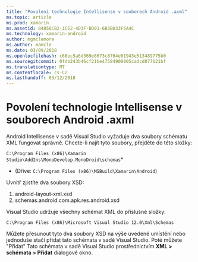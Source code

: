 ```yaml
---
title: "Povolení technologie Intellisense v souborech Android .axml"
ms.topic: article
ms.prod: xamarin
ms.assetid: 84850CB2-1CE2-4D3F-BD01-6B3B033F5A4C
ms.technology: xamarin-android
author: mgmclemore
ms.author: mamcle
ms.date: 03/09/2018
ms.openlocfilehash: c68ec5a6d369e8673c8764e01943e513489775b0
ms.sourcegitcommit: 0fdb243b46cf21be47584900805cadcd077121bf
ms.translationtype: MT
ms.contentlocale: cs-CZ
ms.lasthandoff: 03/12/2018
---
```

# <a name="how-do-i-enable-intellisense-in-android-axml-files"></a>Povolení technologie Intellisense v souborech Android .axml

Android Intellisense v sadě Visual Studio vyžaduje dva soubory schématu XML fungovat správně. Chcete-li najít tyto soubory, přejděte do této složky:

`C:\Program Files (x86)\Xamarin Studio\AddIns\MonoDevelop.MonoDroid\schemas`*

* (Dříve: `C:\Program Files (x86)\MSBuild\Xamarin\Android`)

Uvnitř zjistíte dva soubory XSD:

1. android-layout-xml.xsd
2. schemas.android.com.apk.res.android.xsd

Visual Studio udržuje všechny schémat XML do příslušné složky:

`C:\Program Files (x86)\Microsoft Visual Studio 12.0\Xml\Schemas`

Můžete přesunout tyto dva soubory XSD na výše uvedené umístění nebo jednoduše stačí přidat tato schémata v sadě Visual Studio. Poté můžete "Přidat" Tato schémata v sadě Visual Studio prostřednictvím **XML > schémata > Přidat** dialogové okno.






